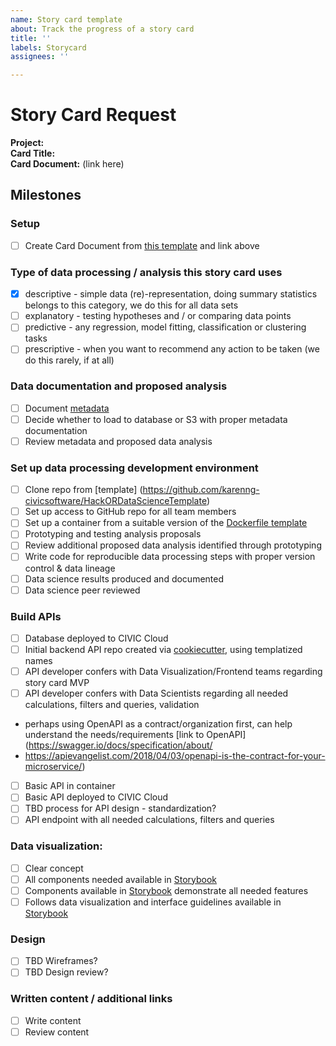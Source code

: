 ```yaml
---
name: Story card template
about: Track the progress of a story card
title: ''
labels: Storycard
assignees: ''

---
```

# Story Card Request

**Project:**    
**Card Title:**        
**Card Document:** (link here)        

## Milestones

### Setup
- [ ] Create Card Document from [this template](https://docs.google.com/document/d/1aNBU5m5vc7coXbHzItJB9sUMAGufMVYEJZqXUkY40Gc/edit#) and link above     

### Type of data processing / analysis this story card uses 
- [x] descriptive - simple data (re)-representation, doing summary statistics belongs to this category, we do this for all data sets      
- [ ] explanatory - testing hypotheses and / or comparing data points     
- [ ] predictive - any regression, model fitting, classification or clustering tasks      
- [ ] prescriptive - when you want to recommend any action to be taken (we do this rarely, if at all)      

### Data documentation and proposed analysis
- [ ] Document [metadata](https://forms.gle/7aL8U3Y9ANNz9oda7)       
- [ ] Decide whether to load to database or S3 with proper metadata documentation       
- [ ] Review metadata and proposed data analysis      

### Set up data processing development environment   
- [ ] Clone repo from [template] (https://github.com/karenng-civicsoftware/HackORDataScienceTemplate)       
- [ ] Set up access to GitHub repo for all team members
- [ ] Set up a container from a suitable version of the [Dockerfile template](https://github.com/karenng-civicsoftware/HackORDataScienceTemplate/blob/master/build/Dockerfile)       
- [ ] Prototyping and testing analysis proposals       
- [ ] Review additional proposed data analysis identified through prototyping       
- [ ] Write code for reproducible data processing steps with proper version control & data lineage    
- [ ] Data science results produced and documented      
- [ ] Data science peer reviewed        

### Build APIs
- [ ] Database deployed to CIVIC Cloud      
- [ ] Initial backend API repo created via [cookiecutter](https://github.com/hackoregon/2019-backend-cookiecutter-django), using templatized names  
- [ ] API developer confers with Data Visualization/Frontend teams regarding story card MVP
- [ ] API developer confers with Data Scientists regarding all needed calculations, filters and queries, validation
- perhaps using OpenAPI as a contract/organization first, can help understand the needs/requirements [link to OpenAPI](https://swagger.io/docs/specification/about/
- https://apievangelist.com/2018/04/03/openapi-is-the-contract-for-your-microservice/)

- [ ] Basic API in container       
- [ ] Basic API deployed to CIVIC Cloud       
- [ ] TBD process for API design - standardization?        
- [ ] API endpoint with all needed calculations, filters and queries        

### Data visualization:
- [ ] Clear concept        
- [ ] All components needed available in [Storybook](https://hackoregon.github.io/civic/)       
- [ ] Components available in [Storybook](https://hackoregon.github.io/civic/) demonstrate all needed features      
- [ ] Follows data visualization and interface guidelines available in [Storybook](https://hackoregon.github.io/civic/)        

### Design
- [ ] TBD Wireframes?     
- [ ] TBD Design review?     

### Written content / additional links
- [ ] Write content     
- [ ] Review content      
